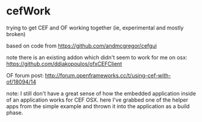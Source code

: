 cefWork
=======

trying to get CEF and OF working together  (ie, experimental and mostly broken)

based on code from https://github.com/andmcgregor/cefgui

note there is an existing addon which didn't seem to work for me on osx: https://github.com/ddiakopoulos/ofxCEFClient

OF forum post:  http://forum.openframeworks.cc/t/using-cef-with-of/18094/14

note: I still don't have a great sense of how the embedded application inside of an application works for CEF  OSX.  here I've grabbed one of the helper apps from the simple example and thrown it into the application as a build phase.   

